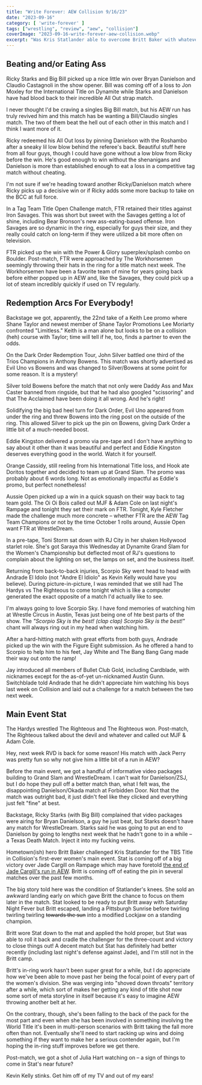 ```yaml
---
title: "Write Forever: AEW Collision 9/16/23"
date: "2023-09-16"
category: [ 'write-forever' ]
tags: ["wrestling", "review", "aew", "collision"]
coverImage: "2023-09-16-write-forever-aew-collision.webp"
excerpt: "Was Kris Statlander able to overcome Britt Baker with whatever you call hometown support when it's just the place where you went to college?"
---
```


## Beating and/or Eating Ass

Ricky Starks and Big Bill picked up a nice little win over Bryan Danielson and Claudio Castagnoli in the show opener. Bill was coming off of a loss to Jon Moxley for the International Title on Dynamite while Starks and Danielson have had blood back to their incredible All Out strap match.

I never thought I'd be craving a singles Big Bill match, but his AEW run has truly revived him and this match has be wanting a Bill/Claudio singles match. The two of them beat the hell out of each other in this match and I think I want more of it.

Ricky redeemed his All Out loss by pinning Danielson with the Roshambo after a sneaky lil low blow behind the referee's back. Beautiful stuff here from all four guys, though I could have gone without a low blow from Ricky before the win. He's good enough to win without the shenanigans and Danielson is more than established enough to eat a loss in a competitive tag match without cheating.

I'm not sure if we're heading toward another Ricky/Danielson match where Ricky picks up a decisive win or if Ricky adds some more backup to take on the BCC at full force.

In a Tag Team Title Open Challenge match, FTR retained their titles against Iron Savages. This was short but sweet with the Savages getting a lot of shine, including Bear Bronson's new ass-eating-based offense. Iron Savages are so dynamic in the ring, especially for guys their size, and they really could catch on long-term if they were utilized a bit more often on television.

FTR picked up the win with the Power & Glory superplex/splash combo on Boulder. Post-match, FTR were approached by The Workhorsemen seemingly throwing their hats in the ring for a title match next week. The Workhorsemen have been a favorite team of mine for years going back before either popped up in AEW and, like the Savages, they could pick up a lot of steam incredibly quickly if used on TV regularly.

## Redemption Arcs For Everybody!

Backstage we got, apparently, the 22nd take of a Keith Lee promo where Shane Taylor and newest member of Shane Taylor Promotions Lee Moriarty confronted "Limitless." Keith is a man alone but looks to be on a collision (heh) course with Taylor; time will tell if he, too, finds a partner to even the odds.

On the Dark Order Redemption Tour, John Silver battled one third of the Trios Champions in Anthony Bowens. This match was shortly advertised as Evil Uno vs Bowens and was changed to Silver/Bowens at some point for some reason. It is a mystery!

Silver told Bowens before the match that not only were Daddy Ass and Max Caster banned from ringside, but that he had also googled "scissoring" and that The Acclaimed have been doing it all wrong. And he's right!

Solidifying the big bad heel turn for Dark Order, Evil Uno appeared from under the ring and threw Bowens into the ring post on the outside of the ring. This allowed Silver to pick up the pin on Bowens, giving Dark Order a little bit of a much-needed boost.

Eddie Kingston delivered a promo via pre-tape and I don't have anything to say about it other than it was beautiful and perfect and Eddie Kingston deserves everything good in the world. Watch it for yourself.

<Tweet tweetId="1703211303253262741" />

Orange Cassidy, still reeling from his International Title loss, and Hook ate Doritos together and decided to team up at Grand Slam. The promo was probably about 6 words long. Not as emotionally impactful as Eddie's promo, but perfect nonetheless!

Aussie Open picked up a win in a quick squash on their way back to tag team gold. The Oi Oi Bois called out MJF & Adam Cole on last night's Rampage and tonight they set their mark on FTR. Tonight, Kyle Fletcher made the challenge much more concrete – whether FTR are the AEW Tag Team Champions or not by the time October 1 rolls around, Aussie Open want FTR at WrestleDream.

In a pre-tape, Toni Storm sat down with RJ City in her shaken Hollywood starlet role. She's got Saraya this Wednesday at Dynamite Grand Slam for the Women's Championship but deflected most of RJ's questions to complain about the lighting on set, the lamps on set, and the business itself.

<Tweet tweetId="1703215355965911238" />

Returning from back-to-back injuries, Scorpio Sky went head to head with Andrade El Idolo (not "Andre El Idiolo" as Kevin Kelly would have you believe). During picture-in-picture, I was reminded that we still had The Hardys vs The Righteous to come tonight which is like a computer generated the exact opposite of a match I'd actually like to see.

I'm always going to love Scorpio Sky. I have fond memories of watching him at Wrestle Circus in Austin, Texas just being one of hte best parts of the show. The *"Scorpio Sky is the best! (clap clap) Scorpio Sky is the best!"* chant will always ring out in my head when watching him.

After a hard-hitting match with great efforts from both guys, Andrade picked up the win with the Figure Eight submission. As he offered a hand to Scorpio to help him to his feet, Jay White and The Bang Bang Gang made their way out onto the ramp!

Jay introduced all members of Bullet Club Gold, including Cardblade, with nicknames except for the as-of-yet un-nicknamed Austin Gunn. Switchblade told Andrade that he didn't appreciate him watching his boys last week on Collision and laid out a challenge for a match between the two next week.

## Main Event Stat

The Hardys wrestled The Righteous and The Righteous won. Post-match, The Righteous talked about the devil and whatever and called out MJF & Adam Cole.

Hey, next week RVD is back for some reason! His match with Jack Perry was pretty fun so why not give him a little bit of a run in AEW?

Before the main event, we got a handful of informative video packages building to Grand Slam and WrestleDream. I can't wait for Danielson/ZSJ, but I do hope they pull off a better match than, what I felt was, the disappointing Danielson/Okada match at Forbidden Door. Not that the match was outright bad, it just didn't feel like they clicked and everything just felt "fine" at best.

Backstage, Ricky Starks (with Big Bill) complained that video packages were airing for Bryan Danielson, a guy he just beat, but Starks doesn't have any match for WrestleDream. Starks said he was going to put an end to Danielson by going to lengths next week that he hadn't gone to in a while – a Texas Death Match. Inject it into my fucking veins.

Hometown(ish) hero Britt Baker challenged Kris Statlander for the TBS Title in Collision's first-ever women's main event. Stat is coming off of a big victory over Jade Cargill on Rampage which may have foretold [the end of Jade Cargill's run in AEW](https://www.f4wonline.com/news/aew/jade-cargill-believed-to-be-leaving-aew-going-to-wwe). Britt is coming off of eating the pin in several matches over the past few months.

The big story told here was the condition of Statlander's knees. She sold an awkward landing early on which gave Britt the chance to focus on them later in the match. Stat looked to be ready to put Britt away with Saturday Night Fever but Britt escaped, landing a Pittsburgh Sunrise before twirling twirling twirling ~~towards the sun~~ into a modified Lockjaw on a standing champion.

Britt wore Stat down to the mat and applied the hold proper, but Stat was able to roll it back and cradle the challenger for the three-count and victory to close things out! A decent match but Stat has definitely had better recently (including last night's defense against Jade), and I'm still not in the Britt camp.

Britt's in-ring work hasn't been super great for a while, but I do appreciate how we've been able to move past her being the focal point of every part of the women's division. She was verging into "shoved down throats" territory after a while, which sort of makes her getting any kind of title shot now some sort of meta storyline in itself because it's easy to imagine AEW throwing another belt at her.

On the contrary, though, she's been falling to the back of the pack for the most part and even when she has been involved in something involving the World Title it's been in multi-person scenarios with Britt taking the fall more often than not. Eventually she'll need to start racking up wins and doing something if they want to make her a serious contender again, but I'm hoping the in-ring stuff improves before we get there.

Post-match, we got a shot of Julia Hart watching on – a sign of things to come in Stat's near future?

Kevin Kelly stinks. Get him off of my TV and out of my ears!